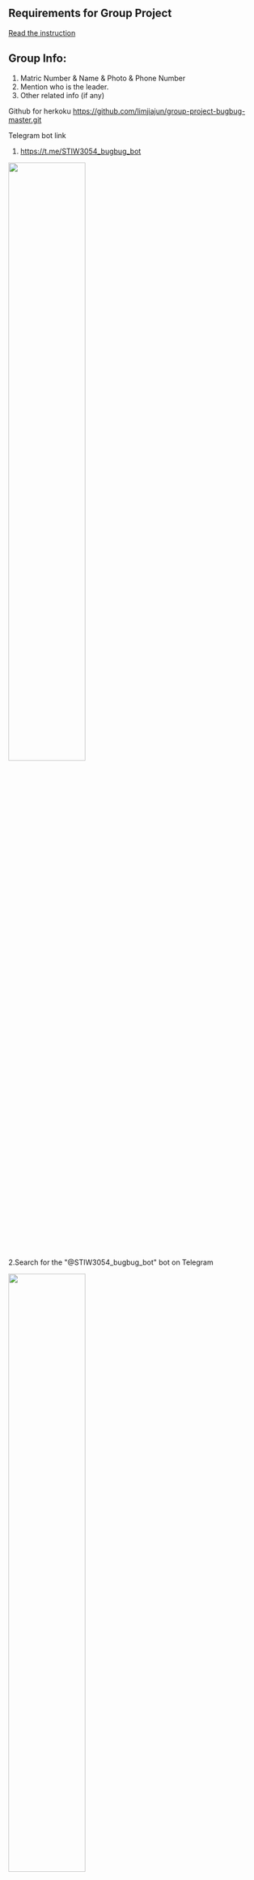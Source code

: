 ## Requirements for Group Project
[Read the instruction](https://github.com/STIW3054-A221/class-activity-soc/blob/main/GroupProject.md)


## Group Info:
1. Matric Number & Name & Photo & Phone Number
1. Mention who is the leader.
1. Other related info (if any)

Github for herkoku
https://github.com/limjiajun/group-project-bugbug-master.git

Telegram bot link
1. https://t.me/STIW3054_bugbug_bot

<img src="https://user-images.githubusercontent.com/29892279/213844120-4caad9dc-7c72-40b0-848c-95aefa438e20.png" width=55% height=55% > </br>

2.Search for the "@STIW3054_bugbug_bot" bot on Telegram

<img src="https://user-images.githubusercontent.com/29892279/213844241-fb6264f8-1fdf-44d7-804e-9a791b486849.png" width=55% height=55% > </br>

Activate a Heroku app  from a GitHub repository

<img src="https://user-images.githubusercontent.com/29892279/213843953-f76278a8-ee79-464f-9a10-c82617c59679.png" width=55% height=55% > </br>

| Matric Number    |Name           | Photo         | Phone Number    |
| :----:        |    :----:          |  :----: | :----:        |
| 281231      | Lim Jia Jun (Leader) |      <img src="https://user-images.githubusercontent.com/29892279/201517012-34d0ac1f-c549-4afc-a8b8-3c3507301673.JPG" width=20% height=20%>| 011-28797556 |
| 279590      | Chong Qi Jun       |<img src="https://user-images.githubusercontent.com/96851943/201516573-bc176bea-a75d-40d1-8d39-ef0707da0714.jpeg" width=20% height=20%>| 016-4926695 |
| 278985      | Teoh Ern Sheng     |<img src="https://user-images.githubusercontent.com/73087963/213664887-3d9a077d-2166-481c-a250-c4071f463d15.jpg" width="20%" height="20%"/>|011-20619201 |
| 277585      | Leong Qing Yun     |<img src="https://user-images.githubusercontent.com/73087963/201590357-090f120c-a014-45e5-971a-7c4a78c9d15f.jpg" width=20% height=20%>| 019-7108853 |
| 279437      | Tan Jia Kee        |<img src="https://user-images.githubusercontent.com/73268400/201550653-30b6cb6e-9509-4239-a820-2b7f9aef1853.jpg" width=20% height=20%>| 018-4055998 |

## Title of your application
A  Meeting Room Booking Systam  (@STIW3054_bugbug_bot)

## Introduction
This Meeting Room Booking System is for the user who wants to book the meeting room for their purpose. For our system, we have already done 3 parts. 
 
The first is that the System Admin. For this, the system admin can use this system to approve the school admin and display the list of school admin that have already been approved to manage the room.
 
After that, the user can use our system to register them as school admin by providing their information. After that, the school admin can log in to the system. The school admin can manage the booking of meeting rooms, such as registering rooms, updating room information, and displaying a list of rooms.
 
Besides that, the user who wants to book the meeting rooms can use our system to book the room. The user needs to provide their information to register as a user. Then, they can use the PIN that is generated after registering. They can use the PIN to book the meeting room. They can also update the booking details or cancel the booking. The user can use the specific command to display the user list and the available room list.

## Flow Diagram of the requirements
![STIW3054_BugBug_Diagram-FlowChart drawio](https://user-images.githubusercontent.com/72723643/201614006-92bc369d-8d84-4b08-87ac-aabd1d1c7893.png)

## User manual for installing your application on Heroku Server
Reference this website:
1. It provides information on how to deploy a Java Telegram bot on a Heroku server.
 
 https://medium.com/@learntodevelop2020/deploy-java-telegram-bot-on-heroku-server-42bfcfc311d3
 
2.Heroku Deployment using Github

https://www.youtube.com/watch?v=3tK9qIdoJ6I&t=20s

#### Step 1
Open your pom.xml file from your java bot project, after dependencies tag. Specify the exact path of your Main class.

    
      <plugin>
        <groupId>org.codehaus.mojo</groupId>
        <artifactId>appassembler-maven-plugin</artifactId>
        <version>1.1.1</version>
        <configuration>
          <assembleDirectory>target</assembleDirectory>
          <programs>
            <program>
              <mainClass>my.uum.App</mainClass>
              <name>workerBot</name>
            </program>
          </programs>
        </configuration>
        <executions>
          <execution>
            <phase>package</phase>
            <goals>
              <goal>assemble</goal>
            </goals>
          </execution>
        </executions>
      </plugin>

  
#### Step 2
In the main project path create a file called:

“Procfile” inside it.
Write down the code below in the Procfile.

worker: sh target/bin/workerBot 

##  HEROKU

#### Step 1
Login to the account

<img src="https://user-images.githubusercontent.com/29892279/213843462-e7528eb6-2e6b-4af1-b0ba-543d02c7e890.png" width=55% height=55% > </br>

#### Step 2
Click New dropdown on the top right 

<img src="https://user-images.githubusercontent.com/29892279/213843499-499bbb92-a048-457e-8fbf-a4d4465d002e.png"  width=55% height=55% > </br>



#### Step 3
Select Create New App
    
    - Enter App name 
    - Choose Region as United States 
    - Click create app button 
   
<img src="https://user-images.githubusercontent.com/29892279/213843525-b39291bc-52ed-4279-b7be-d7845eccea43.png"  width=55% height=55% > </br>


#### Step 4
Choose Deployment method in Deploy, select GitHub option.

    - Login to Github Account by entering the credential
    - Authorize it 
    
    
    
    
 <img src="https://user-images.githubusercontent.com/29892279/213843570-15ddb4c8-6e04-43e3-89a9-bcfd0fc1cf6d.png"  width=55% height=55% > </br>

#### Step 5
Enable the automatic and manual deploy function.<br>

 <img src="https://user-images.githubusercontent.com/29892279/213843604-262e9873-5b80-4c68-b7fe-b424d46de20d.png"  width=55% height=55% > </br>

#### DATABASE
ClearDB MySQL is a Heroku add-on that provides a MySQL database service for Heroku apps. To connect to a ClearDB MySQL database on Heroku using a local tool like HeidiSQL, you will need to follow these steps:

Install and open HeidiSQL on your local machine.
In the Heroku app's dashboard, navigate to the "Resources" tab and find the ClearDB MySQL add-on.
Click on the add-on to open its details page, which will have a "Settings" tab that shows the database's connection information.
In HeidiSQL, create a new session and enter the connection information from the ClearDB MySQL add-on's details page, including the hostname, port, username, and password.
Click "Open" to connect to the database.
Please keep in mind that you need to have a valid account on Heroku and the Heroku CLI tool installed in your machine. Also you need to have the ClearDB add-on attached to your Heroku app to be able to get the connection informations.


<img src="https://user-images.githubusercontent.com/29892279/213843707-b0eeb819-4294-4e3f-84fa-2376cd271474.png"  width=55% height=55% > </br>

<img src="https://user-images.githubusercontent.com/29892279/213843813-5c0097e6-0103-442c-8be3-9a40698dff10.png"  width=55% height=55% > </br>

<img src="https://user-images.githubusercontent.com/29892279/213843843-beb782b6-5c6f-45ef-92fb-c5a663ceab8a.png"  width=55% height=55% > </br>
<img src="https://user-images.githubusercontent.com/29892279/213843885-3e58f99b-20dc-421d-9ac8-5611718124bb.png"  width=55% height=55% > </br>




## User manual/guideline for testing the system
1. User can start using our telegram bot by searching the @STIW3054_bugbug_bot .
2. After the click into this bot, they can enter **/start** to start this system.
3. After **/start**, the system will prompt up a mesaage
> Hello! Welcome to Meeting Room Booking System! <br/><br/>
> What is your position ? 
> 1. /systemAdmin
> 2. /schooladmin
> 3. /user

that let user choose their role.<br/><br/>
**System Admin** <br/>
> Step 1: Users can choose their role as System Admin by entering **/systemAdmin**. 
>> After that, a message and available command will be display.
>
> Step 2: Login to the system
>> The users need to choose **/loginSystemAdmin** and enter their **staff_id** and **password** to login. So, that they can get for more commands.
>
> Step 3: **/approvedSchoolAdmin**
>> After the users login into the system, some commands will be display. The users can reply **/approvedSchoolAdmin** to approve the request of register School Admin. 
>> <br/><br/>After the users reply **/approvedSchoolAdmin**, the system will requst users to enter their specific PIN. 
>> <br/><br/>If the users give the correct PIN, the system will display a list of School Admin which status is "pending". The users will be request to enter the **staff_id** that they want to approve.
>
> Step 4: **/displaySchoolAdmin**
>> After the users succeful approve the school admin, so they can reply **/displaySchoolAdmin** to check the school admin that already approve.
>

<br/>**School Admin**

> Step 1: Users can choose their role as School Admin by entering **/schooladmin**. 
>> After that, a message listing available commands will be displayed.
>
> Step 2: Register as School Admin
>>  The user can choose **/registerAdmin** and enter their **staff_id**, **name**, **phonenumber**, **email**, **password** and **schoolId** to register as a School Admin.
>
> Step 3: Create New Room
>>  The user can choose **/createNewRoom** and enter the **RoomId**, **RoomDescription**, **RoomStatus**, **RoomType**, **MaximumCapacity** and **SchoolId** to insert a new room into the system.
>
> Step 4: Update Room
>>  The user can choose **/updateRoom** and enter the **RoomId** of the room they want to edit then edit the details of the room.
>
> Step 5: Display Room
>>  The user can choose **/displayRoom** to display details of all the rooms in the system

<br/>**User**

> Step 1: Room Selection and User Registration
>
>>When the user receives a booking message, they are presented with the option to select a room. Before they can make a selection, however, they must first register their details by using the command /registerUser. The system will prompt them to provide their personal information, such as ICNO, UserID, Name, Mobile_TelNo, and Email. Once the user submits their details, the system generates a unique pin for them to use to access the booking system and make a reservation.
>
> Step 2: Booking and Management
>
>> After the user has registered and received their pin, the system will display available rooms for selection. The user can then provide the purpose, date, and time for their booking, as well as check their booking information by using the command /checkingUser and entering their UserID. They can also update their booking information and booking by using the commands /updateInfo and /updateBooking respectively, and cancel their booking by using the command /cancelBooking and entering their UserID.
>
> Step 3: Additional Features
>
>> In addition to the aforementioned functionality, the user can also view a list of all users and their room and booking information by using the command /displayUserList. They can view available rooms by using the command /displayAvailableRooms, and check their PIN by using the command /checkingPin and entering their UserID.


**Command**
> System Admin<br/>
>> 👉/loginSystemAdmin
>> - Allows the system admin to login to his/her account.
>> 
>> 👉/approvedSchoolAdmin
>> - Allows the system admin to approve the request of the register school admin.
>> 
>> 👉/displaySchoolAdmin
>> - Allows the system admin to display the list of school admin that the status is "Approved".
>>
>
> School Admin<br/>
>> 👉/registerAdmin
>> - Allows the School admin to register to his/her account.
>> 
>> 👉/createNewRoom
>> - Allows the School admin to create a new room ny providing the details.
>> 
>> 👉/updateRoom
>> - Allows the School admin to update the details of existing room by entering the RoomID and continue with the details.
>>
>> 👉/displayRoom
>> - Allows the School admin to display the information of the room.
>
> <br/>User Rights<br/>
>> 👉/received
>> - Allows the user to receive a booking message and select a room
>>
>>👉/registerUser
>>  - Allows the user to provide their details for booking a meeting room
>>
>>👉/checkingUser
>>  - Allows the user to check their booking information by entering their UserID
>>  
>>👉/updateInfo
>>  - Allows the user to update their booking information by entering their Pin
>>  
>>👉/checkingPin
>>  - Allows the user to check their PIN by entering their UserID
>> 
>>👉/updateBooking
>> - Allows the user to update their booking by entering their UserID
>>
>>👉/cancelBooking
>> - Allows the user to cancel their booking by entering their UserID
>>
>>👉/displayUserList
>> - Displays a list of users and their room and booking information
>>
>>👉/displayAvailableRooms
>> - Allows the user to view available rooms by selecting
 
## Result/Output (Screenshot of the output)
**Introduction  ,  /start**

<img src="https://user-images.githubusercontent.com/73087963/213394042-8047584f-65b3-413a-8e3a-19a846ae2435.png" width=25% height=25% >  <img src="https://user-images.githubusercontent.com/73087963/213394054-1602e566-d92c-4ef5-be47-d055fdf0a8e8.png" width=25% height=25% >

**/systemAdmin**

<img src="https://user-images.githubusercontent.com/73087963/213394346-6079f513-7d73-4979-acfd-13c5ca32d099.png" width=25% height=25% >  <img src="https://user-images.githubusercontent.com/73087963/213394379-146cc510-771b-4995-abf8-ea2e81345fd3.png" width=25% height=25% >  <img src="https://user-images.githubusercontent.com/73087963/213394289-cdb8ddfb-caa4-44d1-b509-85641e07bcbb.png" width=25% height=25% >

**/schoolAdmin**

<img src="https://user-images.githubusercontent.com/96851943/213610258-54b26b5c-a8c2-4889-8713-27334f77a955.jpg" width=25% height=25% > <img src="https://user-images.githubusercontent.com/96851943/213610271-cb139065-9cac-4e0c-825b-1ae3baffefab.jpg" width=25% height=25% > <img src="https://user-images.githubusercontent.com/96851943/213610277-ae24f95f-88b9-445d-b001-8b5b262fde92.jpg" width=25% height=25% > <img src="https://user-images.githubusercontent.com/96851943/213610282-25064504-5afc-4484-aa17-e45acd3097be.jpg" width=25% height=25% > <img src="https://user-images.githubusercontent.com/96851943/213610288-03b4d394-b064-40cf-a0d2-fba09590fed6.jpg" width=25% height=25% > <img src="https://user-images.githubusercontent.com/96851943/213610246-ccbd7cc8-67c1-41cc-8a7b-5f599af7881b.jpg" width=25% height=25% > <img src="https://user-images.githubusercontent.com/96851943/213610254-162164e8-86c3-4e87-acd2-8fce1b255fe1.jpg" width=25% height=25% > 

<img src="https://user-images.githubusercontent.com/72723643/213436410-b6429241-2d53-45c0-be58-61e75bea4454.JPG" width=25% height=25% > <img src="https://user-images.githubusercontent.com/72723643/213436874-937cff87-2035-4d77-b10f-4fa25a518f35.JPG" width=25% height=25% >


**/user**

<img src="https://user-images.githubusercontent.com/73268400/213635946-8b8dd86b-5f80-46ae-9c4d-666a74d863c1.jpg" width=25% height=25% > </br>
<img src="https://user-images.githubusercontent.com/73268400/213636005-64aa0c7c-59b8-4004-a691-242589950976.jpg" width=25% height=25% > <img src="https://user-images.githubusercontent.com/73268400/213640803-dec46977-b2f8-40ba-ac9d-30d905561d3d.jpg" width=25% height=25% > <img src="https://user-images.githubusercontent.com/73268400/213640949-5695e20e-9dbc-4d7b-b798-f5f95889972c.jpg" width=25% height=25% >

User 


<img src="https://user-images.githubusercontent.com/29892279/213842486-b6228ee3-ef57-4d3b-8c20-b1ab5bb2a938.png" width=25% height=25% > <img src="https://user-images.githubusercontent.com/29892279/213842520-da602ea9-6051-4477-808c-17c7babb833b.png" width=25% height=25% > <img src="https://user-images.githubusercontent.com/29892279/213842604-825b3513-aebd-4eaa-9d5c-cbb0d7157646.png" width=25% height=25% >  <img src="https://user-images.githubusercontent.com/29892279/213842552-d041dbd1-9f70-4e0d-8e92-47e18ca32924.png" width=25% height=25% >   <img src="https://user-images.githubusercontent.com/29892279/213842556-09f432ae-9f71-464f-a9e8-7b3e41a63527.png" width=25% height=25% >   <img src="https://user-images.githubusercontent.com/29892279/213842611-46ed4c31-693a-4027-924a-6899044b6952.png" width=25% height=25% >  <img src="https://user-images.githubusercontent.com/29892279/213842569-aed8bedf-e6f5-4542-88dd-4b16d98c438c.png" width=25% height=25% >   <img src="https://user-images.githubusercontent.com/29892279/213842567-d632dfeb-7efd-4449-8449-903ac5dae8b6.png" width=25% height=25% >  <img src="https://user-images.githubusercontent.com/29892279/213842565-929960d1-e1a4-41f6-a6d7-b3055f296a56.png" width=25% height=25% >   <img src="https://user-images.githubusercontent.com/29892279/213842562-9e0f0544-6a06-4218-af4a-151e160f33ef.png" width=25% height=25% >  <img src="https://user-images.githubusercontent.com/29892279/213842560-04d93e2d-338a-4064-9be5-2ffc04bb8fc0.png" width=25% height=25% >  <img src="https://user-images.githubusercontent.com/29892279/213842558-6b37c73f-40d8-4b23-a9d0-a68d68b3a163.png" width=25% height=25% > <img src="https://user-images.githubusercontent.com/29892279/213842557-aeb7b419-0fa5-48fc-b148-324ae30cc520.png" width=25% height=25% > 






## Use Case Diagram!
<img src="https://user-images.githubusercontent.com/29892279/210562818-f341e8da-d170-4147-98ef-588aefd0a188.png" width=70% height=70% >

## UML Class Diagram
<img src="https://user-images.githubusercontent.com/73087963/213715606-7642a50b-0ac0-4f6b-b0d1-abe36b06222e.png" width=70% height=70% >

## Database Design
<img src="https://user-images.githubusercontent.com/29892279/211260314-e12d4668-c9a1-43d4-8ebc-1a9ddd310a32.png" width=70% height=70% >

## Youtube Presentation

## References (Not less than 20)
| Number | Reference                                                                                                                                                                                                                                                                                                             |
|:------:|:----------------------------------------------------------------------------------------------------------------------------------------------------------------------------------------------------------------------------------------------------------------------------------------------------------------------|
|   1.   | Bots: An introduction for developers. (n.d.). Telegram. Retrieved December 8, 2022, from https://core.telegram.org/bots |
|   2.   | Code Java. (2020, October 25). Java Connect to SQLite Database Example [Video]. YouTube. Retrieved December 8, 2022, from https://www.youtube.com/watch?v=293M9-QRZ0c |
|   3.   | Creating SQLite database in intellij. (2020, June 1). Stack Overflow. https://stackoverflow.com/questions/62139581/creating-sqlite-database-in-intellij |
|   4.   | Fizz. (2020, June 23). Configuration JDBC drive with intlij IDEA || No suitable driver found for jdbc [Video]. YouTube. Retrieved December 8, 2022, from https://www.youtube.com/watch?v=duHgwpYLKZE |
|   5.   | Hartman, J. (2022, November 5). Split() String Method in Java: How to Split String with Example. Guru99. https://www.guru99.com/how-to-split-a-string-in-java.html |
|   6.   | How do I split a string in Java? (2010, August 14). Stack Overflow. Retrieved December 14, 2022, from https://stackoverflow.com/questions/3481828/how-do-i-split-a-string-in-java |
|   7.   | How to connect to SQLite with IntelliJ Community Version? (2021, October 11). If Not Nil. Retrieved December 8, 2022, from https://ifnotnil.com/t/how-to-connect-to-sqlite-with-intellij-community-version/2107 |
|   8.   | how to get an input from user from telegram bot in java? (2021, June 11). Stack Overflow. https://stackoverflow.com/questions/67941871/how-to-get-an-input-from-user-from-telegram-bot-in-java |
|   9.   | Inserting a string in a SQLite database. (2017, December 21). Stack Overflow. https://stackoverflow.com/questions/47923369/inserting-a-string-in-a-sqlite-database |
|  10.   | Java SQLite Example - javatpoint. (n.d.). JavatPoint. Retrieved December 8, 2022, from https://www.javatpoint.com/java-sqlite |
|  11.   | Prof. Vanselow. (2019, October 12). IntelliJ Database Connection [Video]. YouTube. https://www.youtube.com/watch?v=XCVbQgy_y90 |
|  12.   | riz can. (2018, May 13). IntelliJ - Connecting to SQLite [Video]. YouTube. Retrieved December 8, 2022, from https://www.youtube.com/watch?v=w5BeDoOn_l8 |
|  13.   | SQL error or missing database (near “?”: syntax error). (2014, November 20). Stack Overflow. https://stackoverflow.com/questions/27041163/sql-error-or-missing-database-near-syntax-error |  14.   | SQLite INNER JOIN with Examples. (2022, April 3). SQLite Tutorial. https://www.sqlitetutorial.net/sqlite-inner-join/ |
|  15.   | SQLite Java: Deleting Data. (2022, August 28). SQLite Tutorial. https://www.sqlitetutorial.net/sqlite-java/delete/ |
|  16.   | SQLite Java: Select Data. (2022, August 28). SQLite Tutorial. https://www.sqlitetutorial.net/sqlite-java/select/ |
|  17.   | SQLite Java: Update Data. (2022, August 28). SQLite Tutorial. https://www.sqlitetutorial.net/sqlite-java/update/ |
|  18.   | SQLite JDBC. (2022, November 22). Mvnrepository. Retrieved December 8, 2022, from https://mvnrepository.com/artifact/org.xerial/sqlite-jdbc/3.40.0.0 |
|  19.   | Sqlite, UPDATE with JOINs with 3 tables. (2020, April 20). Stack Overflow. https://stackoverflow.com/questions/61316781/sqlite-update-with-joins-with-3-tables |
|  20.   | Telegram Bot API. (n.d.). https://core.telegram.org/bots/api |
|  21.   | Telegram Bot Platform. (2015, June 24). Telegram. https://telegram.org/blog/bot-revolution |
|  22.   | Zaur Hasanov. (2018, February 10). How to create Telegram Bot in Java [ Tutorial ] [Video]. YouTube. https://www.youtube.com/watch?v=xv-FYOizUSY |

## JavaDoc
https://github.com/STIW3054-A221/group-project-bugbug/blob/master/JavaDoc/index.html
https://limjiajun.github.io/JavaDocGP/my/uum/package-summary.html
